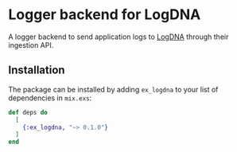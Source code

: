 # Logger backend for LogDNA

A logger backend to send application logs to [LogDNA](https://www.logdna.com) through their ingestion API.

## Installation

The package can be installed by adding `ex_logdna` to your list of dependencies in `mix.exs`:

```elixir
def deps do
  [
    {:ex_logdna, "~> 0.1.0"}
  ]
end
```
